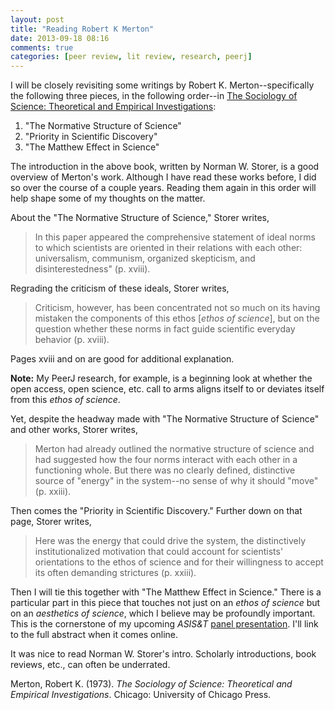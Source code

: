 ```yaml
---
layout: post
title: "Reading Robert K Merton"
date: 2013-09-18 08:16
comments: true
categories: [peer review, lit review, research, peerj]
---
```


I will be closely revisiting some writings by Robert K.
Merton--specifically the following three pieces, in the following
order--in [The Sociology of Science: Theoretical and Empirical
Investigations](http://www.worldcat.org/oclc/817893417):

1. "The Normative Structure of Science"
1. "Priority in Scientific Discovery"
1. "The Matthew Effect in Science"

The introduction in the above book, written by Norman W. Storer,
is a good overview of Merton's work. Although I have read these
works before, I did so over the course of a couple years. Reading
them again in this order will help shape some of my thoughts on
the matter.

About the "The Normative Structure of Science," Storer writes,

> In this paper appeared the comprehensive statement of ideal
> norms to which scientists are oriented in their relations with
> each other: universalism, communism, organized skepticism, and
> disinterestedness" (p. xviii).

Regrading the criticism of these ideals, Storer writes,

> Criticism, however, has been concentrated not so much on its
> having mistaken the components of this ethos [*ethos of
> science*], but on the question whether these norms in fact guide
> scientific everyday behavior (p. xviii).

Pages xviii and on are good for additional explanation.

**Note:** My PeerJ research, for example, is a beginning look at
whether the open access, open science, etc. call to arms aligns
itself to or deviates itself from this *ethos of science*.

Yet, despite the headway made with "The Normative Structure of
Science" and other works, Storer writes,

> Merton had already outlined the normative structure of science
> and had suggested how the four norms interact with each other in
> a functioning whole. But there was no clearly defined,
> distinctive source of "energy" in the system--no sense of why it
> should "move" (p. xxiii).

Then comes the "Priority in Scientific Discovery." Further down on
that page, Storer writes, 

> Here was the energy that could drive the system, the
> distinctively institutionalized motivation that could account
> for scientists' orientations to the ethos of science and for
> their willingness to accept its often demanding strictures (p.
> xxiii).

Then I will tie this together with "The Matthew Effect in
Science." There is a particular part in this piece that touches
not just on an *ethos of science* but on an *aesthetics of
science*, which I believe may be profoundly important. This is the
cornerstone of my upcoming *ASIS&T* [panel
presentation](http://asis.org/asist2013/abstracts/panels/36.html).
I'll link to the full abstract when it comes online.

It was nice to read Norman W. Storer's intro. Scholarly
introductions, book reviews, etc., can often be underrated.

Merton, Robert K. (1973). *The Sociology of Science: Theoretical
and Empirical Investigations*. Chicago: University of Chicago
Press.
